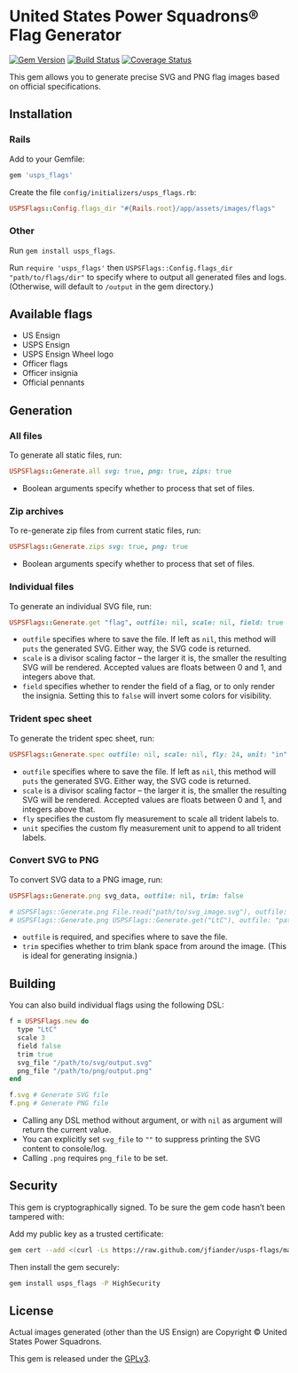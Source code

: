 # United States Power Squadrons® Flag Generator

[![Gem Version](https://badge.fury.io/rb/usps_flags.svg)](https://badge.fury.io/rb/usps_flags)
[![Build Status](https://travis-ci.org/jfiander/usps-flags.svg)](https://travis-ci.org/jfiander/usps-flags)
[![Coverage Status](https://coveralls.io/repos/github/jfiander/usps-flags/badge.svg?branch=master)](https://coveralls.io/github/jfiander/usps-flags?branch=master)

This gem allows you to generate precise SVG and PNG flag images based on official specifications.

## Installation

### Rails

Add to your Gemfile:
```ruby
gem 'usps_flags'
```

Create the file `config/initializers/usps_flags.rb`:
```ruby
USPSFlags::Config.flags_dir "#{Rails.root}/app/assets/images/flags"
```

### Other

Run `gem install usps_flags`.

Run `require 'usps_flags'` then `USPSFlags::Config.flags_dir "path/to/flags/dir"` to specify where to output all generated files and logs. (Otherwise, will default to `/output` in the gem directory.)

## Available flags

- US Ensign
- USPS Ensign
- USPS Ensign Wheel logo
- Officer flags
- Officer insignia
- Official pennants

## Generation

### All files

To generate all static files, run:
```ruby
USPSFlags::Generate.all svg: true, png: true, zips: true
```

- Boolean arguments specify whether to process that set of files.

### Zip archives

To re-generate zip files from current static files, run:
```ruby
USPSFlags::Generate.zips svg: true, png: true
```

- Boolean arguments specify whether to process that set of files.

### Individual files

To generate an individual SVG file, run:
```ruby
USPSFlags::Generate.get "flag", outfile: nil, scale: nil, field: true
```

- `outfile` specifies where to save the file. If left as `nil`, this method will `puts` the generated SVG. Either way, the SVG code is returned.
- `scale` is a divisor scaling factor – the larger it is, the smaller the resulting SVG will be rendered. Accepted values are floats between 0 and 1, and integers above that.
- `field` specifies whether to render the field of a flag, or to only render the insignia. Setting this to `false` will invert some colors for visibility.

### Trident spec sheet

To generate the trident spec sheet, run:
```ruby
USPSFlags::Generate.spec outfile: nil, scale: nil, fly: 24, unit: "in"
```

- `outfile` specifies where to save the file. If left as `nil`, this method will `puts` the generated SVG. Either way, the SVG code is returned.
- `scale` is a divisor scaling factor – the larger it is, the smaller the resulting SVG will be rendered. Accepted values are floats between 0 and 1, and integers above that.
- `fly` specifies the custom fly measurement to scale all trident labels to.
- `unit` specifies the custom fly measurement unit to append to all trident labels.

### Convert SVG to PNG

To convert SVG data to a PNG image, run:
```ruby
USPSFlags::Generate.png svg_data, outfile: nil, trim: false

# USPSFlags::Generate.png File.read("path/to/svg_image.svg"), outfile: "path/to/output.png", trim: false
# USPSFlags::Generate.png USPSFlags::Generate.get("LtC"), outfile: "path/to/output.png", trim: true
```

- `outfile` is required, and specifies where to save the file.
- `trim` specifies whether to trim blank space from around the image. (This is ideal for generating insignia.)

## Building

You can also build individual flags using the following DSL:

```ruby
f = USPSFlags.new do
  type "LtC"
  scale 3
  field false
  trim true
  svg_file "/path/to/svg/output.svg"
  png_file "/path/to/png/output.png"
end

f.svg # Generate SVG file
f.png # Generate PNG file
```

- Calling any DSL method without argument, or with `nil` as argument will return the current value.
- You can explicitly set `svg_file` to `""` to suppress printing the SVG content to console/log.
- Calling `.png` requires `png_file` to be set.

## Security

This gem is cryptographically signed. To be sure the gem code hasn’t been tampered with:

Add my public key as a trusted certificate:

```sh
gem cert --add <(curl -Ls https://raw.github.com/jfiander/usps-flags/master/certs/jfiander.pem)
```

Then install the gem securely:

```sh
gem install usps_flags -P HighSecurity
```

## License

Actual images generated (other than the US Ensign) are Copyright © United States Power Squadrons.

This gem is released under the [GPLv3](https://raw.github.com/jfiander/usps-flags/master/LICENSE).
